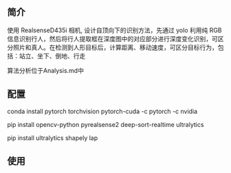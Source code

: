 ## 简介

使用 RealsenseD435i 相机, 设计自顶向下的识别方法，先通过 yolo 利用纯 RGB 信息识别行人，然后将行人提取框在深度图中的对应部分进行深度变化识别，可区分照片和真人。在检测到人形目标后，计算距离、移动速度，可区分目标行为，包括：站立、坐下、倒地、行走

算法分析位于Analysis.md中

## 配置

conda install pytorch torchvision pytorch-cuda -c pytorch -c nvidia

pip install opencv-python pyrealsense2 deep-sort-realtime ultralytics

pip install ultralytics shapely lap

## 使用
